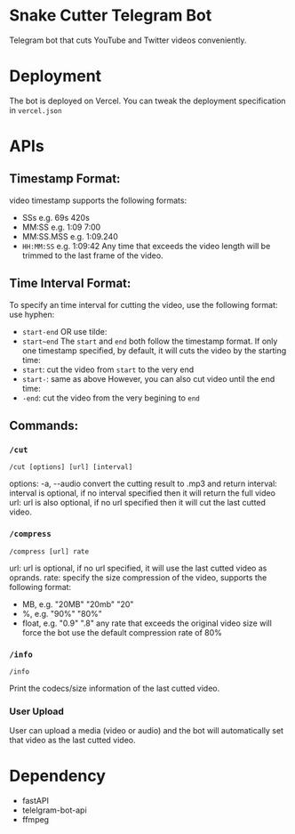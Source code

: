 # Snake Cutter Telegram Bot
Telegram bot that cuts YouTube and Twitter videos conveniently.

# Deployment
The bot is deployed on Vercel. You can tweak the deployment specification in `vercel.json`

# APIs
## Timestamp Format:
video timestamp supports the following formats:
- SSs e.g. 69s 420s
- MM:SS e.g. 1:09 7:00
- MM:SS.MSS e.g. 1:09.240
- `HH:MM:SS` e.g. 1:09:42
Any time that exceeds the video length will be trimmed to the last frame of the video.
## Time Interval Format:
To specify an time interval for cutting the video, use the following format:
use hyphen:
- `start-end`
OR use tilde:
- `start~end`
The `start` and `end` both follow the timestamp format.
If only one timestamp specified, by default, it will cuts the video by the starting time:
- `start`: cut the video from `start` to the very end
- `start-`: same as above
However, you can also cut video until the end time:
- `-end`: cut the video from the very begining to `end`
## Commands:
### `/cut`
```shell
/cut [options] [url] [interval]
```
options: -a, --audio convert the cutting result to .mp3 and return
interval: interval is optional, if no interval specified then it will return the full video
url: url is also optional, if no url specified then it will cut the last cutted video. 

### `/compress`
```shell
/compress [url] rate
```
url: url is optional, if no url specified, it will use the last cutted video as oprands.
rate: specify the size compression of the video, supports the following format:
- MB, e.g. "20MB" "20mb" "20"
- %, e.g. "90%" "80%"
- float, e.g. "0.9" ".8"
any rate that exceeds the original video size will force the bot use the default compression rate of 80%

### `/info`
```shell
/info
```
Print the codecs/size information of the last cutted video.

### User Upload
User can upload a media (video or audio) and the bot will automatically set that video as the last cutted video.

# Dependency
- fastAPI
- telelgram-bot-api
- ffmpeg


